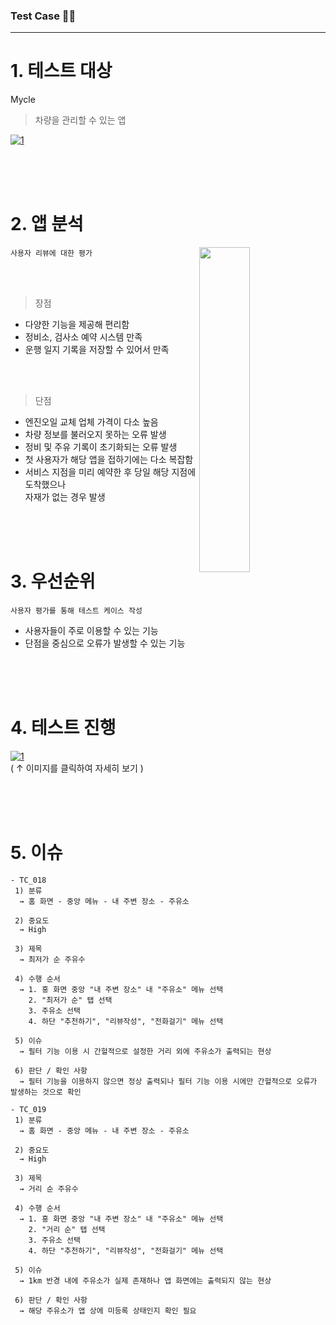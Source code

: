 ### Test Case ✍🏼
___

# 1. 테스트 대상
Mycle
> 차량을 관리할 수 있는 앱

[![1](https://github.com/TestUhm/Testcase1/assets/154364394/1e17cede-6475-4e03-b9a6-a40127af9b0b)](https://mycle.co.kr/)


<br/>
<br/>
<br/>


# 2. 앱 분석


<img src="https://github.com/TestUhm/Testcase1/assets/154364394/1a213e0e-fc6f-44b8-ae31-81207e8783e1.png" alt="" width="40%" height="520" align="right">


```사용자 리뷰에 대한 평가```

<br/>
<br/>

> 장점
- 다양한 기능을 제공해 편리함
- 정비소, 검사소 예약 시스템 만족
- 운행 일지 기록을 저장할 수 있어서 만족

<br/><br/>

> 단점
- 엔진오일 교체 업체 가격이 다소 높음
- 차량 정보를 불러오지 못하는 오류 발생
- 정비 및 주유 기록이 초기화되는 오류 발생
- 첫 사용자가 해당 앱을 접하기에는 다소 복잡함
- 서비스 지점을 미리 예약한 후 당일 해당 지점에 도착했으나<br/>
자재가 없는 경우 발생

<br/>
<br/>
<br/>

# 3. 우선순위
```사용자 평가를 통해 테스트 케이스 작성```
- 사용자들이 주로 이용할 수 있는 기능
- 단점을 중심으로 오류가 발생할 수 있는 기능


<br/>
<br/>
<br/>

# 4. 테스트 진행

[![1](https://github.com/TestUhm/Testcase1/assets/154364394/6cc14b3b-33f8-4819-a7e6-1f6fe0e41b7d.png)](https://docs.google.com/spreadsheets/d/12sLQMDEUuU9e9TURRgcy3NTbxH1CY_6oO4BnkGtvbO8/edit?usp=sharing)<br/>
( ↑ 이미지를 클릭하여 자세히 보기 )


<br/>
<br/>
<br/>

# 5. 이슈

```
- TC_018
 1) 분류
  → 홈 화면 - 중앙 메뉴 - 내 주변 장소 - 주유소

 2) 중요도
  → High

 3) 제목
  → 최저가 순 주유수

 4) 수행 순서
  → 1. 홍 화면 중앙 "내 주변 장소" 내 "주유소" 메뉴 선택
    2. "최저가 순" 탭 선택
    3. 주유소 선택
    4. 하단 "추천하기", "리뷰작성", "전화걸기" 메뉴 선택

 5) 이슈
  → 필터 기능 이용 시 간헐적으로 설정한 거리 외에 주유소가 출력되는 현상

 6) 판단 / 확인 사항
  → 필터 기능을 이용하지 않으면 정상 출력되나 필터 기능 이용 시에만 간헐적으로 오류가 발생하는 것으로 확인
```

```
- TC_019
 1) 분류
  → 홈 화면 - 중앙 메뉴 - 내 주변 장소 - 주유소

 2) 중요도
  → High

 3) 제목
  → 거리 순 주유수

 4) 수행 순서
  → 1. 홍 화면 중앙 "내 주변 장소" 내 "주유소" 메뉴 선택
    2. "거리 순" 탭 선택
    3. 주유소 선택
    4. 하단 "추천하기", "리뷰작성", "전화걸기" 메뉴 선택

 5) 이슈
  → 1km 반경 내에 주유소가 실제 존재하나 앱 화면에는 출력되지 않는 현상

 6) 판단 / 확인 사항
  → 해당 주유소가 앱 상에 미등록 상태인지 확인 필요
```

